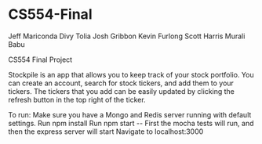 # CS554-Final
Jeff Mariconda
Divy Tolia
Josh Gribbon
Kevin Furlong
Scott Harris
Murali Babu

CS554 Final Project

Stockpile is an app that allows you to keep track of your stock portfolio.
You can create an account, search for stock tickers, and add them to your tickers.
The tickers that you add can be easily updated by clicking the refresh button in the top right of the ticker.

To run:
    Make sure you have a Mongo and Redis server running with default settings.
    Run npm install
    Run npm start -- First the mocha tests will run, and then the express server will start
    Navigate to localhost:3000